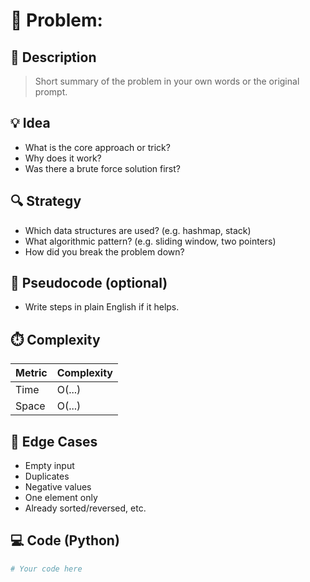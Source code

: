 # 🧩 Problem: <Problem Name>

## 📜 Description

> Short summary of the problem in your own words or the original prompt.

## 💡 Idea

- What is the core approach or trick?
- Why does it work?
- Was there a brute force solution first?

## 🔍 Strategy

- Which data structures are used? (e.g. hashmap, stack)
- What algorithmic pattern? (e.g. sliding window, two pointers)
- How did you break the problem down?

## 🧠 Pseudocode (optional)

- Write steps in plain English if it helps.

## ⏱️ Complexity

| Metric | Complexity |
| ------ | ---------- |
| Time   | O(...)     |
| Space  | O(...)     |

## 🧪 Edge Cases

- Empty input
- Duplicates
- Negative values
- One element only
- Already sorted/reversed, etc.

## 💻 Code (Python)

```python
# Your code here
```
